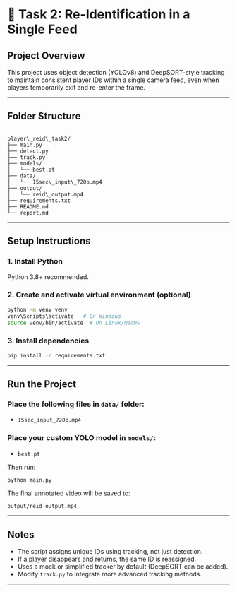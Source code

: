 # 📘 Task 2: Re-Identification in a Single Feed

## Project Overview
This project uses object detection (YOLOv8) and DeepSORT-style tracking to maintain consistent player IDs within a single camera feed, even when players temporarily exit and re-enter the frame.

---

## Folder Structure
```

player\_reid\_task2/
├── main.py
├── detect.py
├── track.py
├── models/
│   └── best.pt
├── data/
│   └── 15sec\_input\_720p.mp4
├── output/
│   └── reid\_output.mp4
├── requirements.txt
├── README.md
└── report.md

````

---

## Setup Instructions

### 1. Install Python
Python 3.8+ recommended.

### 2. Create and activate virtual environment (optional)
```bash
python -m venv venv
venv\Scripts\activate   # On Windows
source venv/bin/activate  # On Linux/macOS
````

### 3. Install dependencies

```bash
pip install -r requirements.txt
```

---

## Run the Project

### Place the following files in `data/` folder:

* `15sec_input_720p.mp4`

### Place your custom YOLO model in `models/`:

* `best.pt`

Then run:

```bash
python main.py
```

The final annotated video will be saved to:

```
output/reid_output.mp4
```

---

## Notes

* The script assigns unique IDs using tracking, not just detection.
* If a player disappears and returns, the same ID is reassigned.
* Uses a mock or simplified tracker by default (DeepSORT can be added).
* Modify `track.py` to integrate more advanced tracking methods.

---
